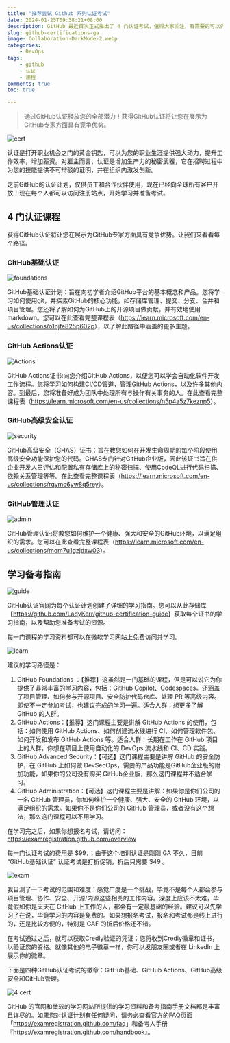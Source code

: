 ```yaml
---
title: "推荐尝试 Github 系列认证考试"
date: 2024-01-25T09:38:21+08:00
description: GitHub 最近首次正式推出了 4 门认证考试，值得大家关注，有需要的可以先免费学习一下。
slug: github-certifications-ga
image: Collaboration-DarkMode-2.webp
categories:
    - DevOps
tags:
    - github
    - 认证
    - 课程
comments: true
toc: true

---
```


> 通过GitHub认证释放您的全部潜力！获得GitHub认证将让您在展示为GitHub专家方面具有竞争优势。

![cert](Certifiedtocat_full__2_.svg)

认证是打开职业机会之门的黄金钥匙，可以为您的职业生涯提供强大动力，提升工作效率，增加薪资。对雇主而言，认证是增加生产力的秘密武器，它在招聘过程中为您的技能提供不可辩驳的证明，并在组织内激发创新。

之前GitHub的认证计划，仅供员工和合作伙伴使用，现在已经向全球所有客户开放！现在每个人都可以访问注册站点，开始学习并准备考试。

## 4 门认证课程

获得GitHub认证将让您在展示为GitHub专家方面具有竞争优势。让我们来看看每个路径。

### GitHub基础认证

![foundations](foundations-river-image__1_.webp)

GitHub基础认证计划：旨在向初学者介绍GitHub平台的基本概念和产品。您将学习如何使用git，并探索GitHub的核心功能，如存储库管理、提交、分支、合并和项目管理。您还将了解如何为GitHub上的开源项目做贡献，并有效地使用markdown。您可以在此查看完整课程表（<https://learn.microsoft.com/en-us/collections/o1njfe825p602p>），以了解此路径中涵盖的更多主题。

### GitHub Actions认证

![Actions](actions-river-image__1_.webp)

GitHub Actions证书:向您介绍GitHub Actions，以便您可以学会自动化软件开发工作流程。您将学习如何构建CI/CD管道，管理GitHub Actions，以及许多其他内容。到最后，您将准备好成为团队中处理所有与操作有关事务的人。在此查看完整课程表（<https://learn.microsoft.com/en-us/collections/n5p4a5z7keznp5>）。

### GitHub高级安全认证

![security](ghas-river-image__1_.webp)

GitHub高级安全（GHAS）证书：旨在教您如何在开发生命周期的每个阶段使用高级安全功能保护您的代码。GHAS专门针对GitHub企业版，因此该证书旨在供企业开发人员评估和配置私有存储库上的秘密扫描、使用CodeQL进行代码扫描、依赖关系管理等等。在此查看完整课程表（<https://learn.microsoft.com/en-us/collections/rqymc6yw8q5rey>）。

### GitHub管理认证

![admin](admin-river-image__1_.webp)

GitHub管理认证:将教您如何维护一个健康、强大和安全的GitHub环境，以满足组织的需求。您可以在此查看完整课程表（<https://learn.microsoft.com/en-us/collections/mom7u1gzjdxw03>）。

## 学习备考指南

![guide](image2.webp)

GitHub认证官网为每个认证计划创建了详细的学习指南。您可以从此存储库【<https://github.com/LadyKerr/github-certification-guide>】获取每个证书的学习指南，以及帮助您准备考试的资源。

每一门课程的学习资料都可以在微软学习网站上免费访问并学习。

![learn](2024-01-25_09-58-51.webp)

建议的学习路径是：

1. GitHub Foundations ：【推荐】这虽然是一门基础的课程，但是可以说它为你提供了非常丰富的学习内容，包括：GitHub Copilot、Codespaces。还涵盖了项目管理、如何参与开源项目、安全防护代码仓库、处理 PR 等高级内容。即使不一定参加考试，也建议完成的学习一遍。适合人群：想更多了解 GitHub 的人群。
2. GitHub Actions：【推荐】这门课程主要是讲解 GitHub Actions 的使用，包括：如何使用 GitHub Actions、如何创建流水线进行 CI、如何管理软件包、如何开发和发布 GitHub Actions 等。适合人群：长期在工作在 GitHub 项目上的人群，你想在项目上使用自动化的 DevOps 流水线和 CI、CD 实践。
3. GitHub Advanced Security：【可选】这门课程主要是讲解 GitHub 的安全防护，在 GitHub 上如何做 DevSecOps，需要的产品功能是GitHub企业版的附加功能，如果你的公司没有购买 GitHub企业版，那么这门课程并不适合学习。
4. GitHub Administration：【可选】这门课程主要是讲解：如果你是你们公司的一名 GitHub 管理员，你如何维护一个健康、强大、安全的 GitHub 环境，以满足组织的需求。如果你不是你们公司的 GitHub 管理员，或者没有这个想法，那么这门课程可以不用学习。

在学习完之后，如果你想报名考试，请访问：<https://examregistration.github.com/overview>

每一门认证考试的费用是 $99，；由于这个培训认证是刚刚 GA 不久，目前 “GitHub基础认证” 认证考试是打折促销，折后只需要
$49 。

![exam](2024-01-25_10-56-28.webp)

我目测了一下考试的范围和难度：感觉广度是一个挑战，毕竟不是每个人都会参与项目管理、协作、安全、开源/内源这些相关的工作内容。深度上应该不太难，毕竟假如你是天天在 GitHub 上工作的人，都会有一定最基础的经验。建议可以先学习了在说，毕竟学习的内容是免费的。如果想报名考试，报名和考试都是线上进行的，还是比较方便的，特别是 GAF 的折后价格还不错。

在考试通过之后，就可以获取Credly验证的凭证：您将收到Credly徽章和证书，以验证您的资格。就像其他的电子徽章一样，你可以发朋友圈或者在 LinkedIn 上展示你的徽章。

下面是四种GitHub认证考试的徽章：GitHub基础、GitHub Actions、GitHub高级安全和GitHub管理。

![4 cert](image1.webp)

GitHub 的官网和微软的学习网站所提供的学习资料和备考指南手册文档都是丰富且详尽的。如果您对认证计划有任何疑问，请务必查看官方的FAQ页面「<https://examregistration.github.com/faq>」和备考人手册『<https://examregistration.github.com/handbook>』。
